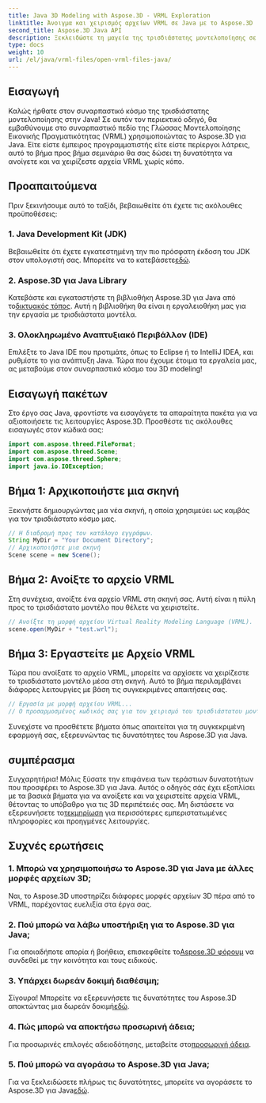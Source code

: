 ```yaml
---
title: Java 3D Modeling with Aspose.3D - VRML Exploration
linktitle: Άνοιγμα και χειρισμός αρχείων VRML σε Java με το Aspose.3D
second_title: Aspose.3D Java API
description: Ξεκλειδώστε τη μαγεία της τρισδιάστατης μοντελοποίησης σε Java με το Aspose.3D. Άνοιγμα και χειρισμός αρχείων VRML απρόσκοπτα. Βουτήξτε σε έναν κόσμο απεριόριστων δυνατοτήτων!
type: docs
weight: 10
url: /el/java/vrml-files/open-vrml-files-java/
---
```

## Εισαγωγή
Καλώς ήρθατε στον συναρπαστικό κόσμο της τρισδιάστατης μοντελοποίησης στην Java! Σε αυτόν τον περιεκτικό οδηγό, θα εμβαθύνουμε στο συναρπαστικό πεδίο της Γλώσσας Μοντελοποίησης Εικονικής Πραγματικότητας (VRML) χρησιμοποιώντας το Aspose.3D για Java. Είτε είστε έμπειρος προγραμματιστής είτε είστε περίεργοι λάτρεις, αυτό το βήμα προς βήμα σεμινάριο θα σας δώσει τη δυνατότητα να ανοίγετε και να χειρίζεστε αρχεία VRML χωρίς κόπο.
## Προαπαιτούμενα
Πριν ξεκινήσουμε αυτό το ταξίδι, βεβαιωθείτε ότι έχετε τις ακόλουθες προϋποθέσεις:
### 1. Java Development Kit (JDK)
 Βεβαιωθείτε ότι έχετε εγκατεστημένη την πιο πρόσφατη έκδοση του JDK στον υπολογιστή σας. Μπορείτε να το κατεβάσετε[εδώ](https://www.oracle.com/java/technologies/javase-downloads.html).
### 2. Aspose.3D για Java Library
Κατεβάστε και εγκαταστήστε τη βιβλιοθήκη Aspose.3D για Java από το[δικτυακός τόπος](https://releases.aspose.com/3d/java/). Αυτή η βιβλιοθήκη θα είναι η εργαλειοθήκη μας για την εργασία με τρισδιάστατα μοντέλα.
### 3. Ολοκληρωμένο Αναπτυξιακό Περιβάλλον (IDE)
Επιλέξτε το Java IDE που προτιμάτε, όπως το Eclipse ή το IntelliJ IDEA, και ρυθμίστε το για ανάπτυξη Java.
Τώρα που έχουμε έτοιμα τα εργαλεία μας, ας μεταβούμε στον συναρπαστικό κόσμο του 3D modeling!
## Εισαγωγή πακέτων
Στο έργο σας Java, φροντίστε να εισαγάγετε τα απαραίτητα πακέτα για να αξιοποιήσετε τις λειτουργίες Aspose.3D. Προσθέστε τις ακόλουθες εισαγωγές στον κώδικά σας:
```java
import com.aspose.threed.FileFormat;
import com.aspose.threed.Scene;
import com.aspose.threed.Sphere;
import java.io.IOException;
```
## Βήμα 1: Αρχικοποιήστε μια σκηνή
Ξεκινήστε δημιουργώντας μια νέα σκηνή, η οποία χρησιμεύει ως καμβάς για τον τρισδιάστατο κόσμο μας.
```java
// Η διαδρομή προς τον κατάλογο εγγράφων.
String MyDir = "Your Document Directory";
// Αρχικοποιήστε μια σκηνή
Scene scene = new Scene();
```
## Βήμα 2: Ανοίξτε το αρχείο VRML
Στη συνέχεια, ανοίξτε ένα αρχείο VRML στη σκηνή σας. Αυτή είναι η πύλη προς το τρισδιάστατο μοντέλο που θέλετε να χειριστείτε.
```java
// Ανοίξτε τη μορφή αρχείου Virtual Reality Modeling Language (VRML).
scene.open(MyDir + "test.wrl");
```
## Βήμα 3: Εργαστείτε με Αρχείο VRML
Τώρα που ανοίξατε το αρχείο VRML, μπορείτε να αρχίσετε να χειρίζεστε το τρισδιάστατο μοντέλο μέσα στη σκηνή. Αυτό το βήμα περιλαμβάνει διάφορες λειτουργίες με βάση τις συγκεκριμένες απαιτήσεις σας.
```java
// Εργασία με μορφή αρχείου VRML...
// Ο προσαρμοσμένος κωδικός σας για τον χειρισμό του τρισδιάστατου μοντέλου βρίσκεται εδώ
```
Συνεχίστε να προσθέτετε βήματα όπως απαιτείται για τη συγκεκριμένη εφαρμογή σας, εξερευνώντας τις δυνατότητες του Aspose.3D για Java.
## συμπέρασμα
Συγχαρητήρια! Μόλις ξύσατε την επιφάνεια των τεράστιων δυνατοτήτων που προσφέρει το Aspose.3D για Java. Αυτός ο οδηγός σάς έχει εξοπλίσει με τα βασικά βήματα για να ανοίξετε και να χειριστείτε αρχεία VRML, θέτοντας το υπόβαθρο για τις 3D περιπέτειές σας.
 Μη διστάσετε να εξερευνήσετε το[τεκμηρίωση](https://reference.aspose.com/3d/java/) για περισσότερες εμπεριστατωμένες πληροφορίες και προηγμένες λειτουργίες.
## Συχνές ερωτήσεις
### 1. Μπορώ να χρησιμοποιήσω το Aspose.3D για Java με άλλες μορφές αρχείων 3D;
Ναι, το Aspose.3D υποστηρίζει διάφορες μορφές αρχείων 3D πέρα από το VRML, παρέχοντας ευελιξία στα έργα σας.
### 2. Πού μπορώ να λάβω υποστήριξη για το Aspose.3D για Java;
 Για οποιαδήποτε απορία ή βοήθεια, επισκεφθείτε το[Aspose.3D φόρουμ](https://forum.aspose.com/c/3d/18) να συνδεθεί με την κοινότητα και τους ειδικούς.
### 3. Υπάρχει δωρεάν δοκιμή διαθέσιμη;
 Σίγουρα! Μπορείτε να εξερευνήσετε τις δυνατότητες του Aspose.3D αποκτώντας μια δωρεάν δοκιμή[εδώ](https://releases.aspose.com/).
### 4. Πώς μπορώ να αποκτήσω προσωρινή άδεια;
 Για προσωρινές επιλογές αδειοδότησης, μεταβείτε στο[προσωρινή άδεια](https://purchase.aspose.com/temporary-license/).
### 5. Πού μπορώ να αγοράσω το Aspose.3D για Java;
 Για να ξεκλειδώσετε πλήρως τις δυνατότητες, μπορείτε να αγοράσετε το Aspose.3D για Java[εδώ](https://purchase.aspose.com/buy).